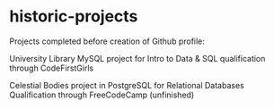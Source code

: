 # historic-projects
Projects completed before creation of Github profile:

University Library MySQL project for Intro to Data & SQL qualification through CodeFirstGirls

Celestial Bodies project in PostgreSQL for Relational Databases Qualification through FreeCodeCamp (unfinished)

